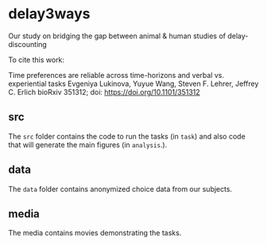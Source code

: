 # delay3ways
Our study on bridging the gap between animal &amp; human studies of delay-discounting

To cite this work:

Time preferences are reliable across time-horizons and verbal vs. experiential tasks
Evgeniya Lukinova, Yuyue Wang, Steven F. Lehrer, Jeffrey C. Erlich
bioRxiv 351312; doi: https://doi.org/10.1101/351312

## src

The `src` folder contains the code to run the tasks (in `task`) and also code that will generate the main figures (in `analysis`.).

## data

The `data` folder contains anonymized choice data from our subjects. 

## media

The media contains movies demonstrating the tasks.
